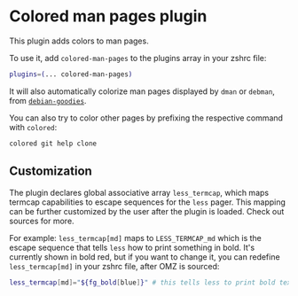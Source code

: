 # Colored man pages plugin

This plugin adds colors to man pages.

To use it, add `colored-man-pages` to the plugins array in your zshrc file:

```zsh
plugins=(... colored-man-pages)
```

It will also automatically colorize man pages displayed by `dman` or `debman`,
from [`debian-goodies`](https://packages.debian.org/stable/debian-goodies).

You can also try to color other pages by prefixing the respective command with `colored`:

```zsh
colored git help clone
```

## Customization

The plugin declares global associative array `less_termcap`, which maps termcap capabilities to escape
sequences for the `less` pager. This mapping can be further customized by the user after the plugin is
loaded. Check out sources for more.

For example: `less_termcap[md]` maps to `LESS_TERMCAP_md` which is the escape sequence that tells `less`
how to print something in bold. It's currently shown in bold red, but if you want to change it, you
can redefine `less_termcap[md]` in your zshrc file, after OMZ is sourced:

```zsh
less_termcap[md]="${fg_bold[blue]}" # this tells less to print bold text in bold blue
```
